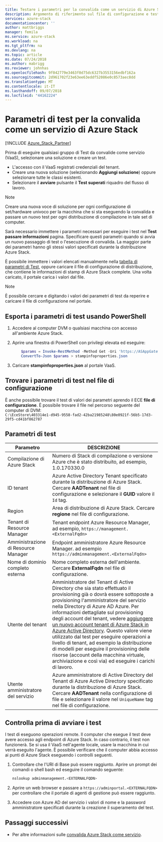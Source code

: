```yaml
---
title: Testare i parametri per la convalida come un servizio di Azure Stack | Microsoft Docs
description: Argomento di riferimento sul file di configurazione e test passare i parametri per la convalida come un servizio di Azure Stack.
services: azure-stack
documentationcenter: ''
author: mattbriggs
manager: femila
ms.service: azure-stack
ms.workload: na
ms.tgt_pltfrm: na
ms.devlang: na
ms.topic: article
ms.date: 07/24/2018
ms.author: mabrigg
ms.reviewer: johnhas
ms.openlocfilehash: 9f042779e3463f0d75dc6327b3553156edbf162a
ms.sourcegitcommit: 2d961702f23e63ee63eddf52086e0c8573aec8dd
ms.translationtype: MT
ms.contentlocale: it-IT
ms.lasthandoff: 09/07/2018
ms.locfileid: "44162224"
---
```

# <a name="test-parameters-for-validation-as-a-service-azure-stack"></a>Parametri di test per la convalida come un servizio di Azure Stack

[!INCLUDE [Azure_Stack_Partner](./includes/azure-stack-partner-appliesto.md)]

Prima di eseguire qualsiasi gruppo di Test da convalide come servizio (VaaS), selezionare una soluzione e creare un test.

- L'accesso con il VaaS registrati credenziali del tenant.
- Creare una nuova soluzione (selezionando **Aggiungi soluzione**) oppure selezionare tutte le classi esistenti.
- Selezionare il **avviare** pulsante il **Test superati** riquadro del flusso di lavoro.

> [!Note]  
> Creare una nuova voce di soluzione per ogni configurazione di set/hardware univoco per la macchina che si sta eseguendo la convalida e passare un nuovo test per ogni distribuzione di compilazione in tale set di computer.

Sarà necessario immettere i parametri necessari per eseguire i test nel **Test passare informazioni** pagina. Specificare questi parametri quando si avvia un nuovo passaggio di test o l'esecuzione di convalida. La maggior parte dei parametri hanno gli stessi valori specificati durante la distribuzione Azure Stack.

È possibile immettere i valori elencati manualmente nella [tabella di parametri di Test](#test-parameters), oppure caricare il file di configurazione di distribuzione, che contiene le informazioni di stamp di Azure Stack complete. Una volta caricato, il portale carica i valori dal file.

> [!Note]  
> È possibile cercare e digitando i valori dei parametri di test da reperire e caricare il file di configurazione nel portale.

## <a name="export-the-test-parameters-using-powershell"></a>Esporta i parametri di test usando PowerShell

1. Accedere al computer DVM o qualsiasi macchina con accesso all'ambiente Azure Stack.
2. Aprire una finestra di PowerShell con privilegi elevata ed eseguire:

    ````PowerShell  
        $params = Invoke-RestMethod -Method Get -Uri 'https://ASAppGateway:4443/ServiceTypeId/4dde37cc-6ee0-4d75-9444-7061e156507f/CloudDefinition/GetStampInformation'
        ConvertTo-Json $params > stampinfoproperties.json
    ````

3. Caricare **stampinfoproperties.json** al portale VaaS.

## <a name="find-the-test-parameters-in-the-configuration-file"></a>Trovare i parametri di test nel file di configurazione

È anche possibile trovare il test di valori dei parametri aprendo il ECE **file di configurazione**. È possibile trovare il file nel percorso seguente del computer di DVM:  
`C:\EceStore\403314e1-d945-9558-fad2-42ba21985248\80e0921f-56b5-17d3-29f5-cd41bf862787`

## <a name="test-parameters"></a>Parametri di test 

| Parametro    | DESCRIZIONE |
|-------------|-----------------|
| Compilazione di Azure Stack                      | Numero di Stack di compilazione o versione Azure che è stato distribuito, ad esempio, 1.0.170330.0 | 
| ID tenant                              | Azure Active Directory Tenant specificato durante la distribuzione di Azure Stack. Cercare **AADTenant** nel file di configurazione e selezionare il **GUID** valore il `Id` tag. | 
| Region                                 | Area di distribuzione di Azure Stack. Cercare **regione** nel file di configurazione. | 
| Tenant di Resource Manager                | Tenant endpoint Azure Resource Manager, ad esempio, `https://management.<ExternalFqdn>` | 
| Amministrazione di Resource Manager                 | Endpoint amministratore Azure Resource Manager. ad esempio `https://adminmanagement.<ExternalFqdn>` | 
| Nome di dominio completo esterna                          | Nome completo esterna dell'ambiente. Cercare **ExternalFqdn** nel file di configurazione. | 
| Utente del tenant                            | Amministratore del Tenant di Active Directory che sia stato effettuato il provisioning già o dovrà essere sottoposte a provisioning l'amministratore del servizio nella Directory di Azure AD Azure. Per informazioni dettagliate sul provisioning degli account del tenant, vedere [aggiungere un nuovo account tenant di Azure Stack in Azure Active Directory](https://docs.microsoft.com/azure/azure-stack/azure-stack-add-new-user-aad). Questo valore viene utilizzato dal test per eseguire operazioni a livello di tenant, ad esempio la distribuzione di modelli per eseguire il provisioning delle risorse (account della macchina virtuale, archiviazione e così via) ed eseguire i carichi di lavoro. | 
| Utente amministratore del servizio             | Azure amministratore di Active Directory del Tenant di Azure Active Directory specificato durante la distribuzione di Azure Stack. Cercare **AADTenant** nella configurazione di file e selezionare il valore nel `UniqueName` tag nel file di configurazione. | 

## <a name="checks-before-starting-the-tests"></a>Controlla prima di avviare i test

I test di eseguono operazioni remote. Il computer che esegue il test deve avere accesso agli endpoint di Azure Stack. In caso contrario, il test non funzionerà. Se si usa il VaaS nell'agente locale, usare la macchina in cui verrà eseguito l'agente. È possibile verificare che il computer abbia accesso ai punti di Azure Stack eseguendo i controlli seguenti.

1. Controllare che l'URI di Base può essere raggiunto. Aprire un prompt dei comandi o shell bash ed eseguire il comando seguente:

    ```bash  
    nslookup adminmanagement.<EXTERNALFQDN>
    ```

2. Aprire un web browser e passare a `https://adminportal.<EXTERNALFQDN>` per controllare che il portale di agenti di gestione può essere raggiunto.

3. Accedere con Azure AD del servizio i valori di nome e la password amministratore specificati durante la creazione il superamento del test.

## <a name="next-steps"></a>Passaggi successivi

- Per altre informazioni sulle [convalida Azure Stack come servizio](https://docs.microsoft.com/azure/azure-stack/partner).

